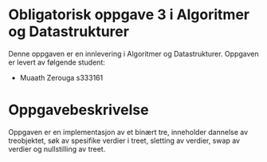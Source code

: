 # Obligatorisk oppgave 3 i Algoritmer og Datastrukturer

Denne oppgaven er en innlevering i Algoritmer og Datastrukturer. 
Oppgaven er levert av følgende student:
* Muaath Zerouga s333161


# Oppgavebeskrivelse
Oppgaven er en implementasjon av et binært tre, inneholder dannelse av treobjektet, søk av spesifike verdier i treet, sletting av verdier, swap av verdier og nullstilling av treet. 

